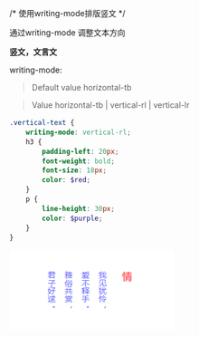 /* 使用writing-mode排版竖文 */

通过writing-mode 调整文本方向

**竖文，文言文**

writing-mode:

> Default value horizontal-tb

> Value horizontal-tb | vertical-rl | vertical-lr

```scss
.vertical-text {
	writing-mode: vertical-rl;
	h3 {
		padding-left: 20px;
		font-weight: bold;
		font-size: 18px;
		color: $red;
	}
	p {
		line-height: 30px;
		color: $purple;
	}
}
```

<img src="./images/writing-mode.png"/>